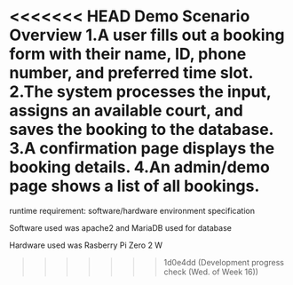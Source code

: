 <<<<<<< HEAD
Demo Scenario Overview
 1.A user fills out a booking form with their name, ID, phone number, and preferred time slot.
  2.The system processes the input, assigns an available court, and saves the booking to the database. 
  3.A confirmation page displays the booking details. 4.An admin/demo page shows a list of all bookings.
=======
runtime requirement: software/hardware environment specification

Software used was apache2 and MariaDB used for database

Hardware used was Rasberry Pi Zero 2 W
>>>>>>> 1d0e4dd (Development progress check (Wed. of Week 16))
